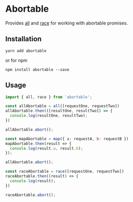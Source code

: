 # Abortable

Provides [all](https://developer.mozilla.org/en/docs/Web/JavaScript/Reference/Global_Objects/Promise/all) and [race](https://developer.mozilla.org/en-US/docs/Web/JavaScript/Reference/Global_Objects/Promise/race) for working with abortable promises.

## Installation

`yarn add abortable`

or for npm

`npm install abortable --save`

## Usage

```javascript
import { all, race } from 'abortable';

const allAbortable = all([requestOne, requestTwo])
allAbortable.then(([resultOne, resultTwo]) => {
  console.log(resultOne, resultTwo);
})

allAbortable.abort();

const mapAbortable = map({ a: requestA, b: requestB })
mapAbortable.then(result => {
  console.log(result.a, result.b);
});

allAbortable.abort();

const raceAbortable = race([requestOne, requestTwo])
raceAbortable.then((result) => {
  console.log(result);
})

raceAbortable.abort();
```